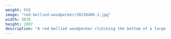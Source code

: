 ```yaml
---
weight: 950
image: "red-bellied-woodpecker/20230406-1.jpg"
width: 3039
height: 2897
description: "A red-bellied woodpecker clutching the bottom of a large branch<br/>f/6.3, 1/400, 300mm, iso200"
---
```

